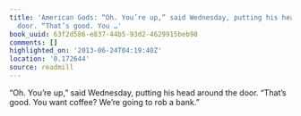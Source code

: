 ```yaml
---
title: 'American Gods: “Oh. You’re up,” said Wednesday, putting his head around the
  door. “That’s good. You …'
book_uuid: 63f2d586-e837-44b5-93d2-4629915beb98
comments: []
highlighted_on: '2013-06-24T04:19:40Z'
location: '0.172644'
source: readmill
---
```


“Oh. You’re up,” said Wednesday, putting his head around the door. “That’s good. You want coffee? We’re going to rob a bank.”